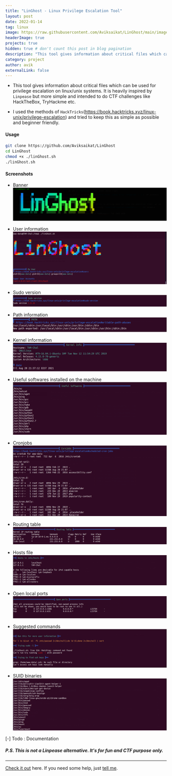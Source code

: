 ```yaml
---
title: "LinGhost - Linux Privilege Escalation Tool"
layout: post
date: 2022-01-14
tag: linux
image: https://raw.githubusercontent.com/Aviksaikat/LinGhost/main/images/banner.png
headerImage: true
projects: true
hidden: true # don't count this post in blog pagination
description: "This tool gives information about critical files which can be used for privilege escalation on linux/unix systems. It is heavily inspired by Linpease but more simple and intended to do CTF challenges like HackTheBox, TryHackme etc."
category: project
author: avik
externalLink: false
---
```


- This tool gives information about critical files which can be used for privilege escalation on linux/unix systems. It is heavily inspired by `Linpease` but more simple and intended to do CTF challenges like HackTheBox, TryHackme etc.

- I used the methods of `HackTricks`(https://book.hacktricks.xyz/linux-unix/privilege-escalation) and tried to keep this as simple as possible and beginner friendly.

#### Usage
```bash
git clone https://github.com/Aviksaikat/LinGhost
cd LinGhost
chmod +x ./linGhost.sh
./linGhost.sh
```

#### Screenshots

- Banner
![](https://raw.githubusercontent.com/Aviksaikat/LinGhost/main/images/banner.png)

- User information
![](https://raw.githubusercontent.com/Aviksaikat/LinGhost/main/images/pic1.png)

- Sudo version
![](https://raw.githubusercontent.com/Aviksaikat/LinGhost/main/images/pic2.png)
- Path information
![](https://raw.githubusercontent.com/Aviksaikat/LinGhost/main/images/pic3.png)
- Kernel information
![](https://raw.githubusercontent.com/Aviksaikat/LinGhost/main/images/pic4.png)
- Useful softwares installed on the machine
![](https://raw.githubusercontent.com/Aviksaikat/LinGhost/main/images/pic5.png)
- Cronjobs 
![](https://raw.githubusercontent.com/Aviksaikat/LinGhost/main/images/pic6.png)
- Routing table
![](https://raw.githubusercontent.com/Aviksaikat/LinGhost/main/images/pic8.png)
- Hosts file
![](https://raw.githubusercontent.com/Aviksaikat/LinGhost/main/images/pic9.png)
- Open local ports 
![](https://raw.githubusercontent.com/Aviksaikat/LinGhost/main/images/pic10.png)
- Suggested commands
![](https://raw.githubusercontent.com/Aviksaikat/LinGhost/main/images/pic11.png)
- SUID binaries
![](https://raw.githubusercontent.com/Aviksaikat/LinGhost/main/images/pic12.png)

[-] Todo : Documentation

##### P.S. This is not a Linpease alternative. It's for fun and CTF purpose only.


---

[Check it out](https://github.com/Aviksaikat/LinGhost/) here.
If you need some help, just [tell me](https://github.com/Aviksaikat/LinGhost/issues).